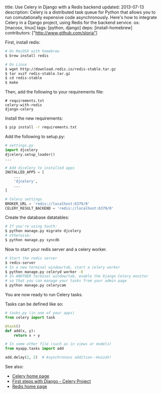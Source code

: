 title: Use Celery in Django with a Redis backend
updated: 2013-07-13
description: Celery is a distributed task queue for Python that allows you to run comutationally expensive code asynchronously. Here's how to integrate Celery in a Django project, using Redis for the backend service.
os: [macosx, linux]
tags: [python, django]
deps: [install-homebrew]
contributors: ["http://www.github.com/sloria"] 

First, install redis:

```bash
# On MacOSX with homebrew
$ brew install redis

# On Linux
$ wget http://download.redis.io/redis-stable.tar.gz
$ tar xvzf redis-stable.tar.gz
$ cd redis-stable
$ make
```

Then, add the following to your requirements file:

```
# requirements.txt
celery-with-redis
django-celery
```

Install the new requirements:

```bash
$ pip install -r requirements.txt
```

Add the following to setup.py:

```python
# settings.py
import djcelery
djcelery.setup_loader()
...

# Add djcelery to installed apps
INSTALLED_APPS = [
    ...
    'djcelery',
    ...
]

# Celery settings
BROKER_URL = 'redis://localhost:6379/0'
CELERY_RESULT_BACKEND = 'redis://localhost:6379/0'
```

Create the database datatables:

```bash
# If you're using South:
$ python manage.py migrate djcelery
# otherwise:
$ python manage.py syncdb
```

Now to start your redis server and a celery worker.

```bash
# Start the redis server
$ redis-server
# In a new terminal window/tab, start a celery worker
$ python manage.py celeryd worker -E
# In ANOTHER terminal window/tab, enable the Django Celery monitor
# so that you can manage your tasks from your admin page
$ python manage.py celerycam
```

You are now ready to run Celery tasks. 

Tasks can be defined like so:

```python
# tasks.py (in one of your apps)
from celery import task

@task()
def add(x, y):
    return x + y
```

```python
# In some other file (such as in views or models)
from myapp.tasks import add

add.delay(2, 2)  # Asynchronous addition--Huzzah!
```

See also:

- [Celery home page](http://celeryproject.org/)
- [First steps with Django - Celery Project](http://docs.celeryproject.org/en/latest/django/first-steps-with-django.html)
- [Redis home page](http://redis.io/)


